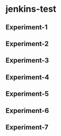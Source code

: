# jenkins-test
## Experiment-1
## Experiment-2
## Experiment-3
## Experiment-4
## Experiment-5
## Experiment-6
## Experiment-7

